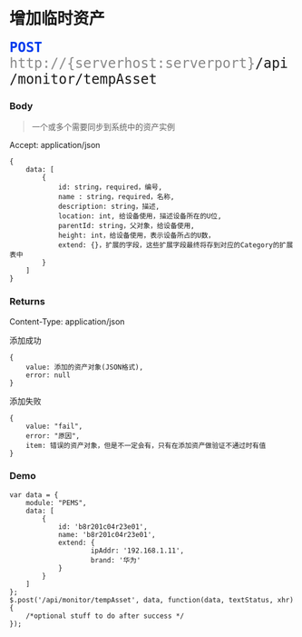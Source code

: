 # 增加临时资产


<font face="Droid Sans Mono,monospace" size="5">
<font color="#003bed"><b>POST</b></font> <font color="#888">http://{serverhost:serverport}</font>/api/monitor/tempAsset
</font>


### Body
>一个或多个需要同步到系统中的资产实例

Accept: application/json

```
{
	data: [
        {
            id: string，required，编号,
            name : string，required，名称,
            description: string，描述,
            location: int, 给设备使用，描述设备所在的U位,
            parentId: string，父对象，给设备使用,
            height: int，给设备使用，表示设备所占的U数，
            extend: {}，扩展的字段，这些扩展字段最终将存到对应的Category的扩展表中
        }
    ]
}
```

### Returns

Content-Type: application/json

添加成功

```
{
	value: 添加的资产对象(JSON格式),
	error: null
}
```
添加失败

```
{
	value: "fail", 
	error: "原因",
	item: 错误的资产对象，但是不一定会有，只有在添加资产做验证不通过时有值
}
```

### Demo

```
var data = {
	module: "PEMS", 
	data: [
        {
            id: 'b8r201c04r23e01',
            name: 'b8r201c04r23e01',
            extend: {
            		ipAddr: '192.168.1.11',
            		brand: '华为'
            }
        }
    ]
};
$.post('/api/monitor/tempAsset', data, function(data, textStatus, xhr) {
    /*optional stuff to do after success */
});
```